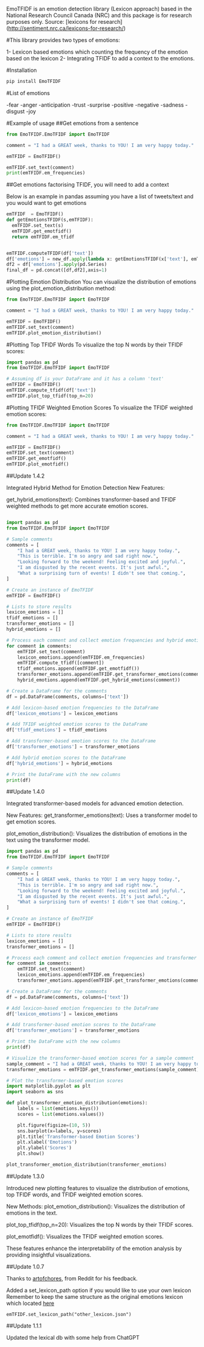 EmoTFIDF is an emotion detection library (Lexicon approach) based in the National Research Council Canada (NRC) and this package is for research purposes only. Source: [lexicons for research] (http://sentiment.nrc.ca/lexicons-for-research/)


#This library provides two types of emotions:

1- Lexicon based emotions which counting the frequency of the emotion based on the lexicon
2- Integrating TFIDF to add a context to the emotions.

#Installation


```python
pip install EmoTFIDF
```

#List of emotions

-fear
-anger
-anticipation
-trust
-surprise
-positive
-negative
-sadness
-disgust
-joy


#Example of usage
##Get emotions from a sentence

```python
from EmoTFIDF.EmoTFIDF import EmoTFIDF

comment = "I had a GREAT week, thanks to YOU! I am very happy today."

emTFIDF = EmoTFIDF()

emTFIDF.set_text(comment)
print(emTFIDF.em_frequencies)
```


##Get emotions factorising TFIDF, you will need to add a context

Below is an example in pandas assuming you have a list of tweets/text and you would want to get emotions


```python
emTFIDF  = EmoTFIDF()
def getEmotionsTFIDF(s,emTFIDF):
  emTFIDF.set_text(s)
  emTFIDF.get_emotfidf()
  return emTFIDF.em_tfidf


emTFIDF.computeTFIDF(df['text'])
df['emotions'] = new_df.apply(lambda x: getEmotionsTFIDF(x['text'], emTFIDF), axis=1)#em_tfidf
df2 = df['emotions'].apply(pd.Series)
final_df = pd.concat([df,df2],axis=1)
```

#Plotting Emotion Distribution
You can visualize the distribution of emotions using the plot_emotion_distribution method:

```python
from EmoTFIDF.EmoTFIDF import EmoTFIDF

comment = "I had a GREAT week, thanks to YOU! I am very happy today."

emTFIDF = EmoTFIDF()
emTFIDF.set_text(comment)
emTFIDF.plot_emotion_distribution()
```

#Plotting Top TFIDF Words
To visualize the top N words by their TFIDF scores:
```python
import pandas as pd
from EmoTFIDF.EmoTFIDF import EmoTFIDF

# Assuming df is your DataFrame and it has a column 'text'
emTFIDF = EmoTFIDF()
emTFIDF.compute_tfidf(df['text'])
emTFIDF.plot_top_tfidf(top_n=20)


```
#Plotting TFIDF Weighted Emotion Scores
To visualize the TFIDF weighted emotion scores:
```python
from EmoTFIDF.EmoTFIDF import EmoTFIDF

comment = "I had a GREAT week, thanks to YOU! I am very happy today."

emTFIDF = EmoTFIDF()
emTFIDF.set_text(comment)
emTFIDF.get_emotfidf()
emTFIDF.plot_emotfidf()

```

##Update 1.4.2

Integrated Hybrid Method for Emotion Detection
New Features:

get_hybrid_emotions(text): Combines transformer-based and TFIDF weighted methods to get more accurate emotion scores.

```python

import pandas as pd
from EmoTFIDF.EmoTFIDF import EmoTFIDF

# Sample comments
comments = [
    "I had a GREAT week, thanks to YOU! I am very happy today.",
    "This is terrible. I'm so angry and sad right now.",
    "Looking forward to the weekend! Feeling excited and joyful.",
    "I am disgusted by the recent events. It's just awful.",
    "What a surprising turn of events! I didn't see that coming.",
]

# Create an instance of EmoTFIDF
emTFIDF = EmoTFIDF()

# Lists to store results
lexicon_emotions = []
tfidf_emotions = []
transformer_emotions = []
hybrid_emotions = []

# Process each comment and collect emotion frequencies and hybrid emotion scores
for comment in comments:
    emTFIDF.set_text(comment)
    lexicon_emotions.append(emTFIDF.em_frequencies)
    emTFIDF.compute_tfidf([comment])
    tfidf_emotions.append(emTFIDF.get_emotfidf())
    transformer_emotions.append(emTFIDF.get_transformer_emotions(comment))
    hybrid_emotions.append(emTFIDF.get_hybrid_emotions(comment))

# Create a DataFrame for the comments
df = pd.DataFrame(comments, columns=['text'])

# Add lexicon-based emotion frequencies to the DataFrame
df['lexicon_emotions'] = lexicon_emotions

# Add TFIDF weighted emotion scores to the DataFrame
df['tfidf_emotions'] = tfidf_emotions

# Add transformer-based emotion scores to the DataFrame
df['transformer_emotions'] = transformer_emotions

# Add hybrid emotion scores to the DataFrame
df['hybrid_emotions'] = hybrid_emotions

# Print the DataFrame with the new columns
print(df)

```
##Update 1.4.0

Integrated transformer-based models for advanced emotion detection.

New Features:
get_transformer_emotions(text): Uses a transformer model to get emotion scores.

plot_emotion_distribution(): Visualizes the distribution of emotions in the text using the transformer model.

```python
import pandas as pd
from EmoTFIDF.EmoTFIDF import EmoTFIDF

# Sample comments
comments = [
    "I had a GREAT week, thanks to YOU! I am very happy today.",
    "This is terrible. I'm so angry and sad right now.",
    "Looking forward to the weekend! Feeling excited and joyful.",
    "I am disgusted by the recent events. It's just awful.",
    "What a surprising turn of events! I didn't see that coming.",
]

# Create an instance of EmoTFIDF
emTFIDF = EmoTFIDF()

# Lists to store results
lexicon_emotions = []
transformer_emotions = []

# Process each comment and collect emotion frequencies and transformer emotion scores
for comment in comments:
    emTFIDF.set_text(comment)
    lexicon_emotions.append(emTFIDF.em_frequencies)
    transformer_emotions.append(emTFIDF.get_transformer_emotions(comment))

# Create a DataFrame for the comments
df = pd.DataFrame(comments, columns=['text'])

# Add lexicon-based emotion frequencies to the DataFrame
df['lexicon_emotions'] = lexicon_emotions

# Add transformer-based emotion scores to the DataFrame
df['transformer_emotions'] = transformer_emotions

# Print the DataFrame with the new columns
print(df)

# Visualize the transformer-based emotion scores for a sample comment
sample_comment = "I had a GREAT week, thanks to YOU! I am very happy today."
transformer_emotions = emTFIDF.get_transformer_emotions(sample_comment)

# Plot the transformer-based emotion scores
import matplotlib.pyplot as plt
import seaborn as sns

def plot_transformer_emotion_distribution(emotions):
    labels = list(emotions.keys())
    scores = list(emotions.values())

    plt.figure(figsize=(10, 5))
    sns.barplot(x=labels, y=scores)
    plt.title('Transformer-based Emotion Scores')
    plt.xlabel('Emotions')
    plt.ylabel('Scores')
    plt.show()

plot_transformer_emotion_distribution(transformer_emotions)

```

##Update 1.3.0

Introduced new plotting features to visualize the distribution of emotions, top TFIDF words, and TFIDF weighted emotion scores.

New Methods:
plot_emotion_distribution(): Visualizes the distribution of emotions in the text.

plot_top_tfidf(top_n=20): Visualizes the top N words by their TFIDF scores.

plot_emotfidf(): Visualizes the TFIDF weighted emotion scores.

These features enhance the interpretability of the emotion analysis by providing insightful visualizations.

##Update 1.0.7

Thanks to [artofchores](https://www.reddit.com/user/artofchores/), from Reddit for his feedback.


Added a set_lexicon_path option if you would like to use your own lexicon
Remember to keep the same structure as the original emotions lexicon which located [here](https://raw.githubusercontent.com/mmsa/EmoTFIDF/main/emotions_lex.json)
```
emTFIDF.set_lexicon_path("other_lexicon.json")
```

##Update 1.1.1

Updated the lexical db with some help from ChatGPT
